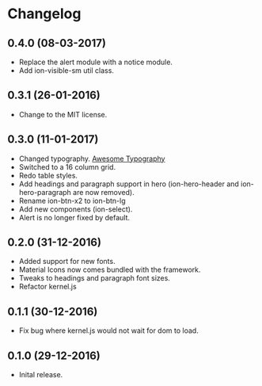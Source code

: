 # Changelog

## 0.4.0 (08-03-2017)
- Replace the alert module with a notice module.
- Add ion-visible-sm util class.

## 0.3.1 (26-01-2016)
- Change to the MIT license.

## 0.3.0 (11-01-2017)
- Changed typography.
  [Awesome Typography](https://vaporwave98.github.io/awesome-typography)
- Switched to a 16 column grid.
- Redo table styles.
- Add headings and paragraph support in hero (ion-hero-header and ion-hero-paragraph are
  now removed).
- Rename ion-btn-x2 to ion-btn-lg
- Add new components (ion-select).
- Alert is no longer fixed by default.

## 0.2.0 (31-12-2016)
- Added support for new fonts.
- Material Icons now comes bundled with the framework.
- Tweaks to headings and paragraph font sizes.
- Refactor kernel.js

## 0.1.1 (30-12-2016)
- Fix bug where kernel.js would not wait for dom to load.

## 0.1.0 (29-12-2016)
- Inital release.

